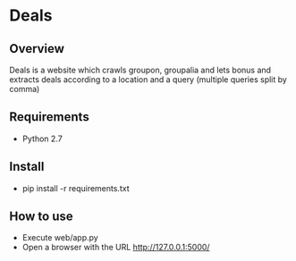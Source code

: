 # Deals

## Overview
Deals is a website which crawls groupon, groupalia and lets bonus and extracts deals according to a location and a query (multiple queries split by comma)

## Requirements
* Python 2.7

## Install
* pip install -r requirements.txt 

## How to use
* Execute web/app.py
* Open a browser with the URL http://127.0.0.1:5000/
